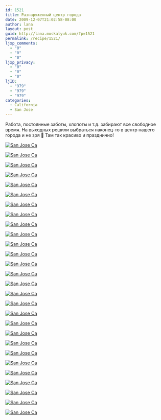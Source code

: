 ```yaml
---
id: 1521
title: Разнаряженный центр города
date: 2009-12-07T21:02:58-08:00
author: lana
layout: post
guid: http://lana.moskalyuk.com/?p=1521
permalink: /recipe/1521/
ljxp_comments:
  - "0"
  - "0"
  - "0"
ljxp_privacy:
  - "0"
  - "0"
  - "0"
ljID:
  - "979"
  - "979"
  - "979"
categories:
  - California
  - San Jose
---
```

Работа, постоянные заботы, хлопоты и т.д. забирают все свободное время. На выходных решили выбраться наконец-то в центр нашего города и не зря 🙂 Там так красиво и празднично!

<a class="flickr-image alignnone" title="San Jose Ca" href="http://www.flickr.com/photos/67405678@N00/4168321936/" target="_blank"><img src="http://farm3.static.flickr.com/2758/4168321936_8b64e629d5.jpg" alt="San Jose Ca" /></a>

<a class="flickr-image alignnone" title="San Jose Ca" href="http://www.flickr.com/photos/67405678@N00/4168322610/" target="_blank"><img src="http://farm3.static.flickr.com/2494/4168322610_cfe584b429.jpg" alt="San Jose Ca" /></a>

<!--more-->

<a class="flickr-image alignnone" title="San Jose Ca" href="http://www.flickr.com/photos/67405678@N00/4167561457/" target="_blank"><img src="http://farm3.static.flickr.com/2503/4167561457_4ae8f74f5c.jpg" alt="San Jose Ca" /></a>

<a class="flickr-image alignnone" title="San Jose Ca" href="http://www.flickr.com/photos/67405678@N00/4168324072/" target="_blank"><img src="http://farm3.static.flickr.com/2576/4168324072_bc3a09f579.jpg" alt="San Jose Ca" /></a>

<a class="flickr-image alignnone" title="San Jose Ca" href="http://www.flickr.com/photos/67405678@N00/4168324772/" target="_blank"><img src="http://farm3.static.flickr.com/2554/4168324772_0b290fffeb.jpg" alt="San Jose Ca" /></a>

<a class="flickr-image alignnone" title="San Jose Ca" href="http://www.flickr.com/photos/67405678@N00/4168325412/" target="_blank"><img src="http://farm5.static.flickr.com/4001/4168325412_a6a43f20f2.jpg" alt="San Jose Ca" /></a>

<a class="flickr-image alignnone" title="San Jose Ca" href="http://www.flickr.com/photos/67405678@N00/4167563943/" target="_blank"><img src="http://farm3.static.flickr.com/2734/4167563943_ded850814d.jpg" alt="San Jose Ca" /></a>

<a class="flickr-image alignnone" title="San Jose Ca" href="http://www.flickr.com/photos/67405678@N00/4168326696/" target="_blank"><img src="http://farm3.static.flickr.com/2527/4168326696_7dbec7f870.jpg" alt="San Jose Ca" /></a>

<a class="flickr-image alignnone" title="San Jose Ca" href="http://www.flickr.com/photos/67405678@N00/4168327416/" target="_blank"><img src="http://farm3.static.flickr.com/2669/4168327416_5f6a598095.jpg" alt="San Jose Ca" /></a>

<a class="flickr-image alignnone" title="San Jose Ca" href="http://www.flickr.com/photos/67405678@N00/4168328008/" target="_blank"><img src="http://farm3.static.flickr.com/2792/4168328008_8b33ac72c7.jpg" alt="San Jose Ca" /></a>

<a class="flickr-image alignnone" title="San Jose Ca" href="http://www.flickr.com/photos/67405678@N00/4168328612/" target="_blank"><img src="http://farm3.static.flickr.com/2629/4168328612_dc27c4e52f.jpg" alt="San Jose Ca" /></a>

<a class="flickr-image alignnone" title="San Jose Ca" href="http://www.flickr.com/photos/67405678@N00/4168329152/" target="_blank"><img src="http://farm3.static.flickr.com/2744/4168329152_229145d511.jpg" alt="San Jose Ca" /></a>

<a class="flickr-image alignnone" title="San Jose Ca" href="http://www.flickr.com/photos/67405678@N00/4168329878/" target="_blank"><img src="http://farm3.static.flickr.com/2749/4168329878_c92109364e.jpg" alt="San Jose Ca" /></a>

<a class="flickr-image alignnone" title="San Jose Ca" href="http://www.flickr.com/photos/67405678@N00/4168330590/" target="_blank"><img src="http://farm3.static.flickr.com/2722/4168330590_f47a82f5ac.jpg" alt="San Jose Ca" /></a>

<a class="flickr-image alignnone" title="San Jose Ca" href="http://www.flickr.com/photos/67405678@N00/4168331910/" target="_blank"><img src="http://farm3.static.flickr.com/2741/4168331910_f34fcef486.jpg" alt="San Jose Ca" /></a>

<a class="flickr-image alignnone" title="San Jose Ca" href="http://www.flickr.com/photos/67405678@N00/4167570505/" target="_blank"><img src="http://farm3.static.flickr.com/2788/4167570505_9b153805be.jpg" alt="San Jose Ca" /></a>

<a class="flickr-image alignnone" title="San Jose Ca" href="http://www.flickr.com/photos/67405678@N00/4167571117/" target="_blank"><img src="http://farm3.static.flickr.com/2741/4167571117_e7bdca4f72.jpg" alt="San Jose Ca" /></a>

<a class="flickr-image alignnone" title="San Jose Ca" href="http://www.flickr.com/photos/67405678@N00/4167571801/" target="_blank"><img src="http://farm3.static.flickr.com/2749/4167571801_d9551d78a0.jpg" alt="San Jose Ca" /></a>

<a class="flickr-image alignnone" title="San Jose Ca" href="http://www.flickr.com/photos/67405678@N00/4168334376/" target="_blank"><img src="http://farm3.static.flickr.com/2685/4168334376_e28c64d645.jpg" alt="San Jose Ca" /></a>

<a class="flickr-image alignnone" title="San Jose Ca" href="http://www.flickr.com/photos/67405678@N00/4167573057/" target="_blank"><img src="http://farm3.static.flickr.com/2798/4167573057_e5347b3c42.jpg" alt="San Jose Ca" /></a>

<a class="flickr-image alignnone" title="San Jose Ca" href="http://www.flickr.com/photos/67405678@N00/4167573651/" target="_blank"><img src="http://farm3.static.flickr.com/2610/4167573651_cce92b002f.jpg" alt="San Jose Ca" /></a>

<a class="flickr-image alignnone" title="San Jose Ca" href="http://www.flickr.com/photos/67405678@N00/4168336372/" target="_blank"><img src="http://farm3.static.flickr.com/2534/4168336372_2d65d758fb.jpg" alt="San Jose Ca" /></a>

<a class="flickr-image alignnone" title="San Jose Ca" href="http://www.flickr.com/photos/67405678@N00/4167575037/" target="_blank"><img src="http://farm3.static.flickr.com/2594/4167575037_a8a4750a89.jpg" alt="San Jose Ca" /></a>

<a class="flickr-image alignnone" title="San Jose Ca" href="http://www.flickr.com/photos/67405678@N00/4168337800/" target="_blank"><img src="http://farm3.static.flickr.com/2565/4168337800_8695797599.jpg" alt="San Jose Ca" /></a>

<a class="flickr-image alignnone" title="San Jose Ca" href="http://www.flickr.com/photos/67405678@N00/4168338358/" target="_blank"><img src="http://farm3.static.flickr.com/2642/4168338358_942af0346b.jpg" alt="San Jose Ca" /></a>

<a class="flickr-image alignnone" title="San Jose Ca" href="http://www.flickr.com/photos/67405678@N00/4168339010/" target="_blank"><img src="http://farm3.static.flickr.com/2689/4168339010_8b492c5317.jpg" alt="San Jose Ca" /></a>

<a class="flickr-image alignnone" title="San Jose Ca" href="http://www.flickr.com/photos/67405678@N00/4167579185/" target="_blank"><img src="http://farm3.static.flickr.com/2640/4167579185_d94ddfe0f4.jpg" alt="San Jose Ca" /></a>

<a class="flickr-image alignnone" title="San Jose Ca" href="http://www.flickr.com/photos/67405678@N00/4168341840/" target="_blank"><img src="http://farm3.static.flickr.com/2620/4168341840_a20c8de7b0.jpg" alt="San Jose Ca" /></a>